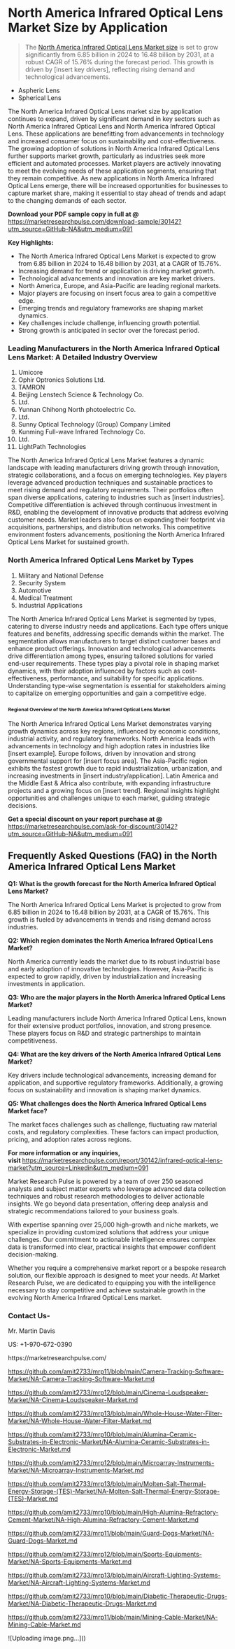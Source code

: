 <h1>North America Infrared Optical Lens Market&nbsp;Size by Application</h1><blockquote><p>The <a href="https://marketresearchpulse.com/download-sample/30142?utm_source=GitHub-NA&amp;utm_medium=091">North America Infrared Optical Lens Market size</a> is set to grow significantly from 6.85 billion in 2024 to 16.48 billion by 2031, at a robust CAGR of 15.76% during the forecast period. This growth is driven by [insert key drivers], reflecting rising demand and technological advancements.</p></blockquote><ul><li>Aspheric Lens<li> Spherical Lens</li></ul><p>The North America Infrared Optical Lens market size by application continues to expand, driven by significant demand in key sectors such as North America Infrared Optical Lens and North America Infrared Optical Lens. These applications are benefitting from advancements in technology and increased consumer focus on sustainability and cost-effectiveness. The growing adoption of solutions in North America Infrared Optical Lens further supports market growth, particularly as industries seek more efficient and automated processes. Market players are actively innovating to meet the evolving needs of these application segments, ensuring that they remain competitive. As new applications in North America Infrared Optical Lens emerge, there will be increased opportunities for businesses to capture market share, making it essential to stay ahead of trends and adapt to the changing demands of each sector.</p><p><strong>Download your PDF sample copy in full at @ </strong><a href="https://marketresearchpulse.com/download-sample/30142?utm_source=GitHub-NA&amp;utm_medium=091">https://marketresearchpulse.com/download-sample/30142?utm_source=GitHub-NA&amp;utm_medium=091</a></p><p><strong>Key Highlights: </strong></p><ul><li>The North America Infrared Optical Lens Market is expected to grow from 6.85 billion in 2024 to 16.48 billion by 2031, at a CAGR of 15.76%.</li><li>Increasing demand for trend or application is driving market growth.</li><li>Technological advancements and innovation are key market drivers.</li><li>North America, Europe, and Asia-Pacific are leading regional markets.</li><li>Major players are focusing on insert focus area to gain a competitive edge.</li><li>Emerging trends and regulatory frameworks are shaping market dynamics.</li><li>Key challenges include challenge, influencing growth potential.</li><li>Strong growth is anticipated in sector over the forecast period.</li></ul><h3>Leading Manufacturers in the North America Infrared Optical Lens Market: A Detailed Industry Overview</h3><ol><li>Umicore</li><li>Ophir Optronics Solutions Ltd.</li><li>TAMRON</li><li>Beijing Lenstech Science & Technology Co.</li><li>Ltd.</li><li>Yunnan Chihong North photoelectric Co.</li><li>Ltd.</li><li>Sunny Optical Technology (Group) Company Limited</li><li>Kunming Full-wave Infrared Technology Co.</li><li>Ltd.</li><li>LightPath Technologies</li></ol><div class="flex max-w-full flex-col flex-grow"><div class="min-h-8 text-message flex w-full flex-col items-end gap-2 whitespace-normal break-words [.text-message+&amp;]:mt-5" dir="auto" data-message-author-role="assistant" data-message-id="fd8432e4-4910-450d-b182-61b7bfb0a01f" data-message-model-slug="gpt-4o"><div class="flex w-full flex-col gap-1 empty:hidden first:pt-[3px]"><div class="markdown prose w-full break-words dark:prose-invert light"><p>The North America Infrared Optical Lens Market features a dynamic landscape with leading manufacturers driving growth through innovation, strategic collaborations, and a focus on emerging technologies. Key players leverage advanced production techniques and sustainable practices to meet rising demand and regulatory requirements. Their portfolios often span diverse applications, catering to industries such as [insert industries]. Competitive differentiation is achieved through continuous investment in R&amp;D, enabling the development of innovative products that address evolving customer needs. Market leaders also focus on expanding their footprint via acquisitions, partnerships, and distribution networks. This competitive environment fosters advancements, positioning the North America Infrared Optical Lens Market for sustained growth.</p></div></div></div></div><h3>North America Infrared Optical Lens Market by Types</h3><ol><li>Military and National Defense<li> Security System<li> Automotive<li> Medical Treatment<li> Industrial Applications</li></ol><div class="flex max-w-full flex-col flex-grow"><div class="min-h-8 text-message flex w-full flex-col items-end gap-2 whitespace-normal break-words [.text-message+&amp;]:mt-5" dir="auto" data-message-author-role="assistant" data-message-id="084470be-0bb7-4664-bddf-5156b4f41249" data-message-model-slug="gpt-4o-mini"><div class="flex w-full flex-col gap-1 empty:hidden first:pt-[3px]"><div class="markdown prose w-full break-words dark:prose-invert light"><p>The North America Infrared Optical Lens Market is segmented by types, catering to diverse industry needs and applications. Each type offers unique features and benefits, addressing specific demands within the market. The segmentation allows manufacturers to target distinct customer bases and enhance product offerings. Innovation and technological advancements drive differentiation among types, ensuring tailored solutions for varied end-user requirements. These types play a pivotal role in shaping market dynamics, with their adoption influenced by factors such as cost-effectiveness, performance, and suitability for specific applications. Understanding type-wise segmentation is essential for stakeholders aiming to capitalize on emerging opportunities and gain a competitive edge.</p></div></div></div></div><h3><span style="font-size: 11px;">Regional Overview of the North America Infrared Optical Lens Market</span></h3><div class="flex max-w-full flex-col flex-grow"><div class="min-h-8 text-message flex w-full flex-col items-end gap-2 whitespace-normal break-words [.text-message+&amp;]:mt-5" dir="auto" data-message-author-role="assistant" data-message-id="e9038762-ce64-4e30-91c9-9bd413514231" data-message-model-slug="gpt-4o-mini"><div class="flex w-full flex-col gap-1 empty:hidden first:pt-[3px]"><div class="markdown prose w-full break-words dark:prose-invert light"><p>The North America Infrared Optical Lens Market demonstrates varying growth dynamics across key regions, influenced by economic conditions, industrial activity, and regulatory frameworks. North America leads with advancements in technology and high adoption rates in industries like [insert example]. Europe follows, driven by innovation and strong governmental support for [insert focus area]. The Asia-Pacific region exhibits the fastest growth due to rapid industrialization, urbanization, and increasing investments in [insert industry/application]. Latin America and the Middle East &amp; Africa also contribute, with expanding infrastructure projects and a growing focus on [insert trend]. Regional insights highlight opportunities and challenges unique to each market, guiding strategic decisions.</p></div></div></div></div><p><strong>Get a special discount on your report purchase at @ </strong><a href="https://marketresearchpulse.com/ask-for-discount/30142?utm_source=GitHub-NA&amp;utm_medium=091">https://marketresearchpulse.com/ask-for-discount/30142?utm_source=GitHub-NA&amp;utm_medium=091</a></p><h2>Frequently Asked Questions (FAQ) in the North America Infrared Optical Lens Market</h2><p><strong>Q1: What is the growth forecast for the North America Infrared Optical Lens Market?</strong></p><p>The North America Infrared Optical Lens Market is projected to grow from 6.85 billion in 2024 to 16.48 billion by 2031, at a CAGR of 15.76%. This growth is fueled by advancements in trends and rising demand across industries.</p><p><strong>Q2: Which region dominates the North America Infrared Optical Lens Market?</strong></p><p>North America currently leads the market due to its robust industrial base and early adoption of innovative technologies. However, Asia-Pacific is expected to grow rapidly, driven by industrialization and increasing investments in application.</p><p><strong>Q3: Who are the major players in the North America Infrared Optical Lens Market?</strong></p><p>Leading manufacturers include North America Infrared Optical Lens, known for their extensive product portfolios, innovation, and strong presence. These players focus on R&amp;D and strategic partnerships to maintain competitiveness.</p><p><strong>Q4: What are the key drivers of the North America Infrared Optical Lens Market?</strong></p><p>Key drivers include technological advancements, increasing demand for application, and supportive regulatory frameworks. Additionally, a growing focus on sustainability and innovation is shaping market dynamics.</p><p><strong>Q5: What challenges does the North America Infrared Optical Lens Market face?</strong></p><p>The market faces challenges such as challenge, fluctuating raw material costs, and regulatory complexities. These factors can impact production, pricing, and adoption rates across regions.</p><p><strong>For more information or any inquiries, visit&nbsp;</strong><a href="https://marketresearchpulse.com/report/30142/infrared-optical-lens-market?utm_source=Linkedin&utm_medium=091">https://marketresearchpulse.com/report/30142/infrared-optical-lens-market?utm_source=Linkedin&utm_medium=091</a></p><p>Market Research Pulse is powered by a team of over 250 seasoned analysts and subject matter experts who leverage advanced data collection techniques and robust research methodologies to deliver actionable insights. We go beyond data presentation, offering deep analysis and strategic recommendations tailored to your business goals.</p><p>With expertise spanning over 25,000 high-growth and niche markets, we specialize in providing customized solutions that address your unique challenges. Our commitment to actionable intelligence ensures complex data is transformed into clear, practical insights that empower confident decision-making.</p><p>Whether you require a comprehensive market report or a bespoke research solution, our flexible approach is designed to meet your needs. At Market Research Pulse, we are dedicated to equipping you with the intelligence necessary to stay competitive and achieve sustainable growth in the evolving North America Infrared Optical Lens market.</p><h3><strong>Contact Us-</strong></h3><p>Mr. Martin Davis</p><p>US: +1-970-672-0390</p><p>https://marketresearchpulse.com/</p><p><a href="https://github.com/amit2733/mrp11/blob/main/Camera-Tracking-Software-Market/NA-Camera-Tracking-Software-Market.md">https://github.com/amit2733/mrp11/blob/main/Camera-Tracking-Software-Market/NA-Camera-Tracking-Software-Market.md</a></p><p><a href="https://github.com/amit2733/mrp12/blob/main/Cinema-Loudspeaker-Market/NA-Cinema-Loudspeaker-Market.md">https://github.com/amit2733/mrp12/blob/main/Cinema-Loudspeaker-Market/NA-Cinema-Loudspeaker-Market.md</a></p><p><a href="https://github.com/amit2733/mrp13/blob/main/Whole-House-Water-Filter-Market/NA-Whole-House-Water-Filter-Market.md">https://github.com/amit2733/mrp13/blob/main/Whole-House-Water-Filter-Market/NA-Whole-House-Water-Filter-Market.md</a></p><p><a href="https://github.com/amit2733/mrp10/blob/main/Alumina-Ceramic-Substrates-in-Electronic-Market/NA-Alumina-Ceramic-Substrates-in-Electronic-Market.md">https://github.com/amit2733/mrp10/blob/main/Alumina-Ceramic-Substrates-in-Electronic-Market/NA-Alumina-Ceramic-Substrates-in-Electronic-Market.md</a></p><p><a href="https://github.com/amit2733/mrp12/blob/main/Microarray-Instruments-Market/NA-Microarray-Instruments-Market.md">https://github.com/amit2733/mrp12/blob/main/Microarray-Instruments-Market/NA-Microarray-Instruments-Market.md</a></p><p><a href="https://github.com/amit2733/mrp13/blob/main/Molten-Salt-Thermal-Energy-Storage-(TES)-Market/NA-Molten-Salt-Thermal-Energy-Storage-(TES)-Market.md">https://github.com/amit2733/mrp13/blob/main/Molten-Salt-Thermal-Energy-Storage-(TES)-Market/NA-Molten-Salt-Thermal-Energy-Storage-(TES)-Market.md</a></p><p><a href="https://github.com/amit2733/mrp10/blob/main/High-Alumina-Refractory-Cement-Market/NA-High-Alumina-Refractory-Cement-Market.md">https://github.com/amit2733/mrp10/blob/main/High-Alumina-Refractory-Cement-Market/NA-High-Alumina-Refractory-Cement-Market.md</a></p><p><a href="https://github.com/amit2733/mrp11/blob/main/Guard-Dogs-Market/NA-Guard-Dogs-Market.md">https://github.com/amit2733/mrp11/blob/main/Guard-Dogs-Market/NA-Guard-Dogs-Market.md</a></p><p><a href="https://github.com/amit2733/mrp12/blob/main/Sports-Equipments-Market/NA-Sports-Equipments-Market.md">https://github.com/amit2733/mrp12/blob/main/Sports-Equipments-Market/NA-Sports-Equipments-Market.md</a></p><p><a href="https://github.com/amit2733/mrp13/blob/main/Aircraft-Lighting-Systems-Market/NA-Aircraft-Lighting-Systems-Market.md">https://github.com/amit2733/mrp13/blob/main/Aircraft-Lighting-Systems-Market/NA-Aircraft-Lighting-Systems-Market.md</a></p><p><a href="https://github.com/amit2733/mrp10/blob/main/Diabetic-Therapeutic-Drugs-Market/NA-Diabetic-Therapeutic-Drugs-Market.md">https://github.com/amit2733/mrp10/blob/main/Diabetic-Therapeutic-Drugs-Market/NA-Diabetic-Therapeutic-Drugs-Market.md</a></p><p><a href="https://github.com/amit2733/mrp11/blob/main/Mining-Cable-Market/NA-Mining-Cable-Market.md">https://github.com/amit2733/mrp11/blob/main/Mining-Cable-Market/NA-Mining-Cable-Market.md</a></p>
![Uploading image.png…]()
